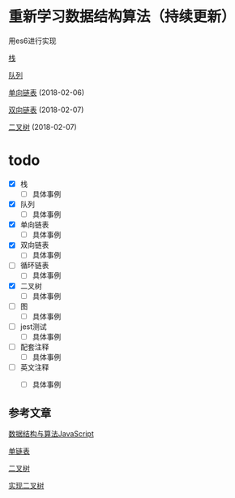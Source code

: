 # 重新学习数据结构算法（持续更新）

用es6进行实现

[栈](./stack.js)

[队列](./queue.js)

[单向链表](./linkList.js) (2018-02-06)

[双向链表](./doublyLinkedList.js) (2018-02-07)

[二叉树](binaryTree.js) (2018-02-07)



# todo

* [x] 栈
    *[ ] 具体事例
* [x] 队列
    *[ ] 具体事例
* [x] 单向链表
    *[ ] 具体事例
* [x] 双向链表
    *[ ] 具体事例
* [ ] 循环链表
    *[ ] 具体事例
* [x] 二叉树
    *[ ] 具体事例
* [ ] 图
    *[ ] 具体事例
* [ ] jest测试
    *[ ] 具体事例
* [ ] 配套注释
    *[ ] 具体事例
* [ ] 英文注释
    *[ ] 具体事例




## 参考文章

[数据结构与算法JavaScript](http://www.cnblogs.com/aaronjs/p/4200430.html)

[单链表](https://microzz.com/2017/08/01/js-link/)

[二叉树](http://www.liuyiqi.cn/2017/02/18/tree/)

[实现二叉树](https://microzz.com/2017/08/22/js-binarytree/)